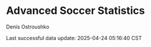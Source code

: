 # Advanced Soccer Statistics
Denis Ostroushko

<!-- gfm -->

Last successful data update: 2025-04-24 05:16:40 CST
